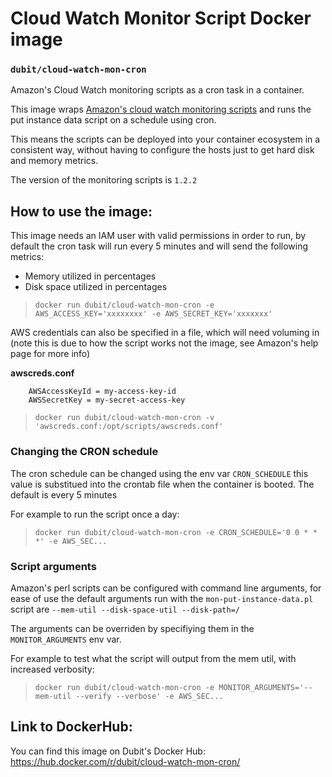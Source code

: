 # Cloud Watch Monitor Script Docker image
### `dubit/cloud-watch-mon-cron`

Amazon's Cloud Watch monitoring scripts as a cron task in a container.

This image wraps [Amazon's cloud watch monitoring scripts](https://docs.aws.amazon.com/AWSEC2/latest/UserGuide/mon-scripts.html) and runs the put instance data script on a schedule using cron.

This means the scripts can be deployed into your container ecosystem in a consistent way, without having to configure the hosts just to get hard disk and memory metrics.

The version of the monitoring scripts is `1.2.2`

## How to use the image:

This image needs an IAM user with valid permissions in order to run, by default the cron task will run every 5 minutes
and will send the following metrics:

- Memory utilized in percentages
- Disk space utilized in percentages

> `docker run dubit/cloud-watch-mon-cron -e AWS_ACCESS_KEY='xxxxxxxx' -e AWS_SECRET_KEY='xxxxxxx'`

AWS credentials can also be specified in a file, which will need voluming in (note this is due to how the script works not the image, see Amazon's help page for more info)

**awscreds.conf**

```
    AWSAccessKeyId = my-access-key-id
    AWSSecretKey = my-secret-access-key
```

> `docker run dubit/cloud-watch-mon-cron -v 'awscreds.conf:/opt/scripts/awscreds.conf'`

### Changing the CRON schedule

The cron schedule can be changed using the env var `CRON_SCHEDULE` this value is substitued into the crontab file when the container is booted. The default is every 5 minutes

For example to run the script once a day:
> `docker run dubit/cloud-watch-mon-cron -e CRON_SCHEDULE='0 0 * * *' -e AWS_SEC...`

### Script arguments

Amazon's perl scripts can be configured with command line arguments, for ease of use the default arguments run with the `mon-put-instance-data.pl` script are `--mem-util --disk-space-util --disk-path=/`

The arguments can be overriden by specifiying them in the `MONITOR_ARGUMENTS` env var.

For example to test what the script will output from the mem util, with increased verbosity:
> `docker run dubit/cloud-watch-mon-cron -e MONITOR_ARGUMENTS='--mem-util --verify --verbose' -e AWS_SEC...`

## Link to DockerHub:

You can find this image on Dubit's Docker Hub: <https://hub.docker.com/r/dubit/cloud-watch-mon-cron/>
